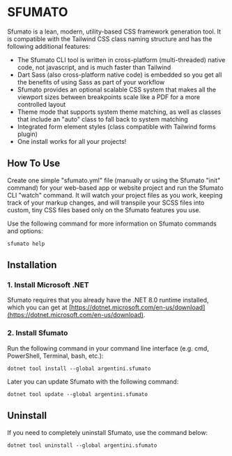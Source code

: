 # SFUMATO

Sfumato is a lean, modern, utility-based CSS framework generation tool. It is compatible with the Tailwind CSS class naming structure and has the following additional features:

- The Sfumato CLI tool is written in cross-platform (multi-threaded) native code, not javascript, and is much faster than Tailwind
- Dart Sass (also cross-platform native code) is embedded so you get all the benefits of using Sass as part of your workflow
- Sfumato provides an optional scalable CSS system that makes all the viewport sizes between breakpoints scale like a PDF for a more controlled layout
- Theme mode that supports system theme matching, as well as classes that include an "auto" class to fall back to system matching
- Integrated form element styles (class compatible with Tailwind forms plugin)
- One install works for all your projects!

## How To Use

Create one simple "sfumato.yml" file (manually or using the Sfumato "init" command) for your web-based app or website project and run the Sfumato CLI "watch" command. It will watch your project files as you work, keeping track of your markup changes, and will transpile your SCSS files into custom, tiny CSS files based only on the Sfumato features you use.

Use the following command for more information on Sfumato commands and options:

```sfumato help```

## Installation

### 1. Install Microsoft .NET

Sfumato requires that you already have the .NET 8.0 runtime installed, which you can get at [https://dotnet.microsoft.com/en-us/download](https://dotnet.microsoft.com/en-us/download).

### 2. Install Sfumato

Run the following command in your command line interface (e.g. cmd, PowerShell, Terminal, bash, etc.):

```dotnet tool install --global argentini.sfumato```

Later you can update Sfumato with the following command:

```dotnet tool update --global argentini.sfumato```

## Uninstall

If you need to completely uninstall Sfumato, use the command below:

```dotnet tool uninstall --global argentini.sfumato```
